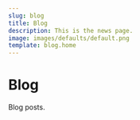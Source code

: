 ```yaml
---
slug: blog
title: Blog
description: This is the news page. 
image: images/defaults/default.png
template: blog.home
---
```


# Blog

Blog posts.
